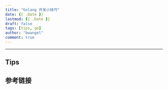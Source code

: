 ```yaml
---
title: "Golang 开发小技巧"
date: {{ .Date }}
lastmod: {{ .Date }}
draft: false
tags: [tips, go]
author: "bwangel"
comment: true
---
```


<!--more-->

---

## Tips

## 参考链接
